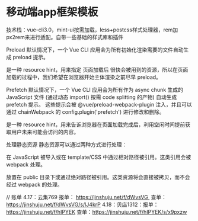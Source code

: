 # 移动端app框架模板
技术栈：vue-cli3.0，mint-ui按需加载，less+postcss样式处理器，rem加px2rem来进行适配。自带一些基础的样式库和插件




Preload    默认情况下，一个 Vue CLI 应用会为所有初始化渲染需要的文件自动生成 preload 提示。
<link rel="preload"> 是一种 resource hint，用来指定 页面加载后 很快会被用到的资源，所以在页面加载的过程中，我们希望在浏览器开始主体渲染之前尽早 preload。  

Prefetch     默认情况下，一个 Vue CLI 应用会为所有作为 async chunk 生成的 JavaScript 文件 (通过动态 import() 按需 code splitting 的产物) 自动生成 prefetch 提示。
				这些提示会被 @vue/preload-webpack-plugin 注入，并且可以通过 chainWebpack 的 config.plugin('prefetch') 进行修改和删除。
<link rel="prefetch"> 是一种 resource hint，用来告诉浏览器在页面加载完成后，利用空闲时间提前获取用户未来可能会访问的内容。

处理静态资源     静态资源可以通过两种方式进行处理：

在 JavaScript 被导入或在 template/CSS 中通过相对路径被引用。这类引用会被 webpack 处理。

放置在 public 目录下或通过绝对路径被引用。这类资源将会直接被拷贝，而不会经过 webpack 的处理。


//   账单
4.17：云集769   报单： https://jinshuju.net/f/dWvsVG 
查单：https://jinshuju.net/f/dWvsVG/s/lJ4krP
4.18：贝店1312：报单： https://jinshuju.net/f/hIPYEK
查单：https://jinshuju.net/f/hIPYEK/s/x9pxzw